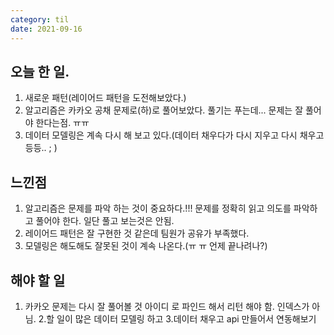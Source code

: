 ```yaml
---
category: til
date: 2021-09-16
---
```


## 오늘 한 일.

1. 새로운 패턴(레이어드 패턴을 도전해보았다.)
2. 알고리즘은 카카오 공채 문제로(하)로 풀어보았다. 풀기는 푸는데... 문제는 잘 풀어야 한다는점. ㅠㅠ
3. 데이터 모델링은 계속 다시 해 보고 있다.(데이터 채우다가 다시 지우고 다시 채우고 등등.. ; )

## 느낀점

1. 알고리즘은 문제를 파악 하는 것이 중요하다.!!! 문제를 정확히 읽고 의도를 파악하고 풀어야 한다. 일단 풀고 보는것은 안됨.
2. 레이어드 패턴은 잘 구현한 것 같은데 팀원가 공유가 부족했다.
3. 모델링은 해도해도 잘못된 것이 계속 나온다.(ㅠ ㅠ 언제 끝나려나?)

## 해야 할 일

1. 카카오 문제는 다시 잘 풀어볼 것 아이디 로 파인드 해서 리턴 해야 함. 인덱스가 아님. 2.할 일이 많은 데이터 모델링 하고 3.데이터 채우고 api 만들어서 연동해보기
